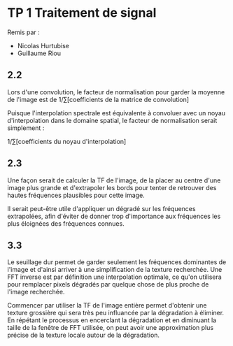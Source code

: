 # TP 1 Traitement de signal

Remis par :
* Nicolas Hurtubise
* Guillaume Riou


## 2.2

Lors d'une convolution, le facteur de normalisation pour garder la moyenne de l'image est de 1/∑[coefficients de la matrice de convolution]

Puisque l'interpolation spectrale est équivalente à convoluer avec un noyau d'interpolation dans le domaine spatial, le facteur de normalisation serait simplement :

1/∑[coefficients du noyau d'interpolation]


## 2.3

Une façon serait de calculer la TF de l'image, de la placer au centre d'une image plus grande et d'extrapoler les bords pour tenter de retrouver des hautes fréquences plausibles pour cette image.

Il serait peut-être utile d'appliquer un dégradé sur les fréquences extrapolées, afin d'éviter de donner trop d'importance aux fréquences les plus éloignées des fréquences connues.


## 3.3

Le seuillage dur permet de garder seulement les fréquences dominantes de l'image et d'ainsi arriver à une simplification de la texture recherchée. Une FFT inverse est par définition une interpolation optimale, ce qu'on utilisera pour remplacer pixels dégradés par quelque chose de plus proche de l'image recherchée.

Commencer par utiliser la TF de l'image entière permet d'obtenir une texture grossière qui sera très peu influancée par la dégradation à éliminer. En répétant le processus en encerclant la dégradation et en diminuant la taille de la fenêtre de FFT utilisée, on peut avoir une approximation plus précise de la texture locale autour de la dégradation.

